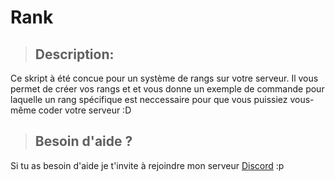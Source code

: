 # Rank

> ## Description:

Ce skript à été concue pour un système de rangs sur votre serveur. Il vous permet de créer vos rangs et et vous donne un exemple de commande pour laquelle un rang spécifique est neccessaire pour que vous puissiez vous-même coder votre serveur :D

> ## Besoin d'aide ?

Si tu as besoin d'aide je t'invite à rejoindre mon serveur [Discord](https://discord.gg/WBaugnW) :p
